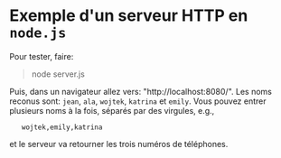 # Exemple d'un serveur HTTP en `node.js`

Pour tester, faire: 

  > node server.js
  
Puis, dans un navigateur allez vers: "http://localhost:8080/". Les noms reconus sont: `jean`, `ala`, `wojtek`, `katrina` et `emily`.
Vous pouvez entrer plusieurs noms à la fois, séparés par des virgules, e.g., 

       wojtek,emily,katrina

et le serveur va retourner les trois numéros de téléphones.

